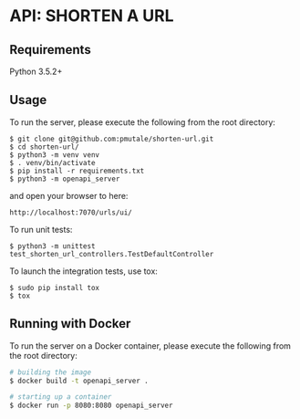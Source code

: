 # API: SHORTEN A URL

## Requirements
Python 3.5.2+

## Usage
To run the server, please execute the following from the root directory:

```
$ git clone git@github.com:pmutale/shorten-url.git
$ cd shorten-url/
$ python3 -m venv venv
$ . venv/bin/activate
$ pip install -r requirements.txt
$ python3 -m openapi_server
```

and open your browser to here:

```
http://localhost:7070/urls/ui/
```

To run unit tests:

```
$ python3 -m unittest test_shorten_url_controllers.TestDefaultController 
```

To launch the integration tests, use tox:
```
$ sudo pip install tox
$ tox
```

## Running with Docker

To run the server on a Docker container, please execute the following from the root directory:

```bash
# building the image
$ docker build -t openapi_server .

# starting up a container
$ docker run -p 8080:8080 openapi_server
```
